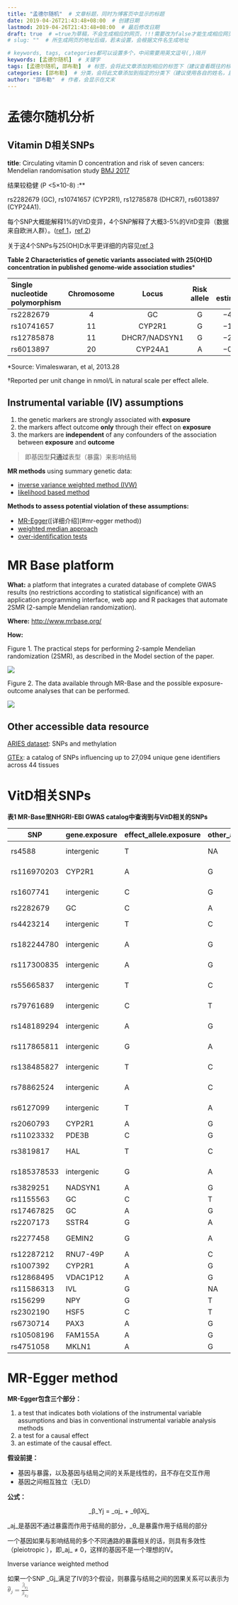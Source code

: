 ```yaml
---
title: "孟德尔随机"  # 文章标题，同时为博客页中显示的标题
date: 2019-04-26T21:43:48+08:00  # 创建日期
lastmod: 2019-04-26T21:43:48+08:00  # 最后修改日期
draft: true  # =true为草稿，不会生成相应的网页，!!!需要改为false才能生成相应网页!!!
# slug: ""  # 所生成网页的地址后缀，若未设置，会根据文件名生成地址

# keywords, tags, categories都可以设置多个，中间需要用英文逗号(,)隔开
keywords: [孟德尔随机]  # 关键字
tags: [孟德尔随机, 邵布勒]  # 标签，会将此文章添加到相应的标签下（建议查看既往的标签，防止相同含义的不同标签）
categories: [邵布勒]  # 分类，会将此文章添加到指定的分类下（建议使用各自的姓名，且只设置一个分类）
author: "邵布勒"  # 作者，会显示在文末
---
```

# 孟德尔随机分析

## Vitamin D相关SNPs

**title**: Circulating vitamin D concentration and risk of seven cancers: Mendelian randomisation study [BMJ 2017](https://www.bmj.com/content/359/bmj.j4761)

结果较稳健 (P <5×10-8) :** 

rs2282679 (GC), rs10741657 (CYP2R1), rs12785878 (DHCR7), rs6013897 (CYP24A1). 

每个SNP大概能解释1%的VitD变异，4个SNP解释了大概3-5%的VitD变异（数据来自欧洲人群）。([ref 1](http://dx.doi.org/10.1093/hmg/ddq155)，[ref 2](http://dx.doi.org/10.1016/S0140-6736(10)60588-0))

关于这4个SNPs与25(OH)D水平更详细的内容见[ref 3](http://dx.doi.org/10.1371/journal.pmed.1001383)

**Table 2 Characteristics of genetic variants associated with 25(OH)D concentration in published genome-wide association studies***

| Single nucleotide polymorphism | Chromosome |     Locus     | Risk allele | β estimate† |   P value   |
| :----------------------------- | :--------: | :-----------: | :---------: | :---------: | :---------: |
| rs2282679                      |     4      |      GC       |      G      |    −4.67    | <3.4×10−302 |
| rs10741657                     |     11     |    CYP2R1     |      G      |    −1.72    |  6.5×10−81  |
| rs12785878                     |     11     | DHCR7/NADSYN1 |      G      |    −2.11    | 6.4×10−129  |
| rs6013897                      |     20     |    CYP24A1    |      A      |    −0.98    |  3.4×10−17  |

*Source: Vimaleswaran, et al, 2013.28

†Reported per unit change in nmol/L in natural scale per effect allele.

## **Instrumental variable (IV) assumptions**

1. the genetic markers are strongly associated with **exposure**
2. the markers affect outcome **only** through their effect on **exposure** 
3. the markers are **independent** of any confounders of the association between **exposure** and **outcome**

> 即基因型**只通过**表型（暴露）来影响结局

**MR methods** using summary genetic data:

- [inverse variance weighted method (IVW)](http://www.ncbi.nlm.nih.gov/pubmed/?term=24114802)
- [likelihood based method](http://www.ncbi.nlm.nih.gov/pubmed/?term=22479202)

**Methods to assess potential violation of these assumptions:**

- [MR-Egger](http://www.ncbi.nlm.nih.gov/pubmed/?term=26050253)([详细介绍](#mr-egger method))
- [weighted median approach](http://www.ncbi.nlm.nih.gov/pubmed/?term=27061298)
- [over-identification tests](http://www.ncbi.nlm.nih.gov/pubmed/?term=22247045)

# MR Base platform

**What:** a platform that integrates a curated database of complete GWAS results (no restrictions according to statistical significance) with an application programming interface, web app and R packages that automate 2SMR (2-sample Mendelian randomization).

**Where:** http://www.mrbase.org/

**How:**

Figure 1. The practical steps for performing 2-sample Mendelian randomization (2SMR), as described in the Model section of the paper.

![](https://iiif.elifesciences.org/lax:34408%2Felife-34408-fig2-v1.tif/full/1500,/0/default.jpg)



Figure 2. The data available through MR-Base and the possible exposure-outcome analyses that can be performed.

![](https://iiif.elifesciences.org/lax:34408%2Felife-34408-fig3-v1.tif/full/full/0/default.jpg)



## Other accessible data resource

[ARIES dataset](http://mqtldb.org/): SNPs and methylation

[GTEx](https://www.gtexportal.org/home/): a catalog of SNPs influencing up to 27,094 unique gene identifiers across 44 tissues

# VitD相关SNPs

**表1 MR-Base里NHGRI-EBI GWAS catalog中查询到与VitD相关的SNPs**

| SNP         | gene.exposure | effect_allele.exposure | other_allele.exposure | beta.exposure | se.exposure | pval.exposure | units.exposure  | eaf.exposure | units.exposure_dat |
| ----------- | ------------- | ---------------------- | --------------------- | ------------- | ----------- | ------------- | --------------- | ------------ | ------------------ |
| rs4588      | intergenic    | T                      | NA                    | -0.25         | 0.0102041   | 1.00E-200     | nmol/L decrease | 0.283        | nmol/L decrease    |
| rs116970203 | CYP2R1        | A                      | G                     | -0.43         | 0.0204082   | 2.00E-90      | nmol/L decrease | 0.025        | nmol/L decrease    |
| rs1607741   | intergenic    | C                      | G                     | 0.12          | 0.0102041   | 1.00E-58      | nmol/L increase | 0.684        | nmol/L increase    |
| rs2282679   | GC            | C                      | A                     | -0.38         | 0.0306122   | 2.00E-49      | unit decrease   | 0.26         | unit decrease      |
| rs4423214   | intergenic    | T                      | C                     | 0.1           | 0.0102041   | 1.00E-40      | nmol/L increase | 0.697        | nmol/L increase    |
| rs182244780 | intergenic    | A                      | G                     | -0.39         | 0.0306122   | 7.00E-33      | nmol/L decrease | 0.013        | nmol/L decrease    |
| rs117300835 | intergenic    | A                      | G                     | -0.36         | 0.0306122   | 3.00E-32      | nmol/L decrease | 0.015        | nmol/L decrease    |
| rs55665837  | intergenic    | T                      | C                     | -0.08         | 0.0102041   | 8.00E-31      | nmol/L decrease | 0.373        | nmol/L decrease    |
| rs79761689  | intergenic    | C                      | T                     | -0.19         | 0.0204082   | 3.00E-30      | nmol/L decrease | 0.049        | nmol/L decrease    |
| rs148189294 | intergenic    | A                      | G                     | -0.22         | 0.0204082   | 2.00E-28      | nmol/L decrease | 0.038        | nmol/L decrease    |
| rs117865811 | intergenic    | G                      | A                     | -0.35         | 0.0306122   | 2.00E-27      | nmol/L decrease | 0.013        | nmol/L decrease    |
| rs138485827 | intergenic    | T                      | C                     | -0.13         | 0.0102041   | 2.00E-21      | nmol/L decrease | 0.072        | nmol/L decrease    |
| rs78862524  | intergenic    | A                      | C                     | -0.16         | 0.0204082   | 5.00E-20      | nmol/L decrease | 0.053        | nmol/L decrease    |
| rs6127099   | intergenic    | T                      | A                     | -0.06         | 0.0102041   | 2.00E-17      | nmol/L decrease | 0.288        | nmol/L decrease    |
| rs2060793   | CYP2R1        | A                      | G                     | 0.25          | 0.0510204   | 3.00E-17      | unit increase   | 0.41         | unit increase      |
| rs11023332  | PDE3B         | C                      | G                     | 0.94          | 0.0102041   | 2.00E-10      | unit increase   | 0.42         | unit increase      |
| rs3819817   | HAL           | T                      | C                     | 0.04          | 0.0102041   | 3.00E-10      | nmol/L increase | 0.21         | nmol/L increase    |
| rs185378533 | intergenic    | G                      | A                     | 0.07          | 0.0102041   | 2.00E-09      | nmol/L increase | 0.461        | nmol/L increase    |
| rs3829251   | NADSYN1       | A                      | G                     | -0.18         | 0.0306122   | 3.00E-09      | unit decrease   | 0.19         | unit decrease      |
| rs1155563   | GC            | C                      | T                     | 0.94          | 0.0102041   | 4.00E-09      | unit increase   | 0.28         | unit increase      |
| rs17467825  | GC            | A                      | G                     | 1.07          | 0.0102041   | 4.00E-09      | unit increase   | 0.7          | unit increase      |
| rs2207173   | SSTR4         | G                      | A                     | -0.13         | 0.0229592   | 4.00E-09      | unit decrease   | 0.29         | unit decrease      |
| rs2277458   | GEMIN2        | G                      | A                     | -0.05         | 0.0102041   | 6.00E-09      | nmol/L decrease | 0.786        | nmol/L decrease    |
| rs12287212  | RNU7-49P      | A                      | C                     | 0.94          | 0.0102041   | 2.00E-08      | unit increase   | 0.35         | unit increase      |
| rs1007392   | CYP2R1        | A                      | G                     | 1.06          | 0.0102041   | 4.00E-08      | unit increase   | 0.59         | unit increase      |
| rs12868495  | VDAC1P12      | A                      | G                     | 1.22          | 0.0484694   | 6.00E-07      | unit increase   | 0.03         | unit increase      |
| rs11586313  | IVL           | G                      | NA                    | 0.09          | 0.0204082   | 1.00E-06      | unit increase   | 0.55         | unit increase      |
| rs156299    | NPY           | G                      | T                     | 0.95          | 0.0102041   | 1.00E-06      | unit increase   | 0.43         | unit increase      |
| rs2302190   | HSF5          | C                      | T                     | 0.94          | 0.0102041   | 1.00E-06      | unit increase   | 0.2          | unit increase      |
| rs6730714   | PAX3          | A                      | G                     | 1.18          | 0.0408163   | 1.00E-06      | unit increase   | 0.04         | unit increase      |
| rs10508196  | FAM155A       | A                      | G                     | 1.08          | 0.0178571   | 2.00E-06      | unit increase   | 0.11         | unit increase      |
| rs4751058   | MKLN1         | A                      | G                     | 1.06          | 0.0127551   | 5.00E-06      | unit increase   | 0.16         | unit increase      |

# MR-Egger method

**MR-Egger包含三个部分：**

1. a test that indicates both violations of the instrumental variable assumptions and bias in conventional instrumental variable analysis methods
2. a test for a causal effect
3. an estimate of the causal effect. 

**假设前提：**

- 基因与暴露，以及基因与结局之间的关系是线性的，且不存在交互作用
- 基因之间相互独立（无LD）

**公式：**

<div align=center>_β_Yj = _αj_ + _θβXj_</div>

_aj_是基因不通过暴露而作用于结局的部分，_θ_是暴露作用于结局的部分

一个基因如果与影响结局的多个不同通路的暴露相关的话，则具有多效性（pleiotropic ），即_aj_ ≠ 0，这样的基因不是一个理想的IV。

Inverse variance weighted method

如果一个SNP _Gj_满足了IV的3个假设，则暴露与结局之间的因果关系可以表示为<math xmlns:mml="http://www.w3.org/1998/Math/MathML" id="M26" overflow="scroll"><mrow><msub><mover accent="true"><mi mathvariant="italic">θ</mi><mo stretchy="false">^</mo></mover><mi>j</mi></msub><mo>=</mo><mfrac><msub><mover accent="true"><mi mathvariant="italic">β</mi><mo stretchy="false">^</mo></mover><mrow><mi>Y</mi><mi>j</mi></mrow></msub><msub><mover accent="true"><mi mathvariant="italic">β</mi><mo stretchy="false">^</mo></mover><mrow><mi>X</mi><mi>j</mi></mrow></msub></mfrac></mrow></math>

